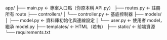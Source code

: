 app/
├── main.py               ← 專案入口點（你原本稱 API.py）
├── routes.py             ← 註冊所有 route
├── controllers/
│   └── controller.py     ← 基底控制器
├── models/
│   ├── model.py          ← 資料庫初始化與連線設定
│   └── user.py           ← 使用者 model，繼承 model.py
├── templates/            ← HTML（若有）
├── static/               ← 前端資源
└── requirements.txt
